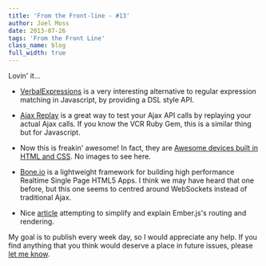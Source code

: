 ```yaml
---
title: 'From the Front-line - #13'
author: Joel Moss
date: 2013-07-26
tags: 'From the Front Line'
class_name: blog
full_width: true
---
```


Lovin' it...

 - [VerbalExpressions](https://github.com/jehna/VerbalExpressions) is a very interesting alternative to regular expression matching in Javascript, by providing a DSL style API.

 - [Ajax Replay](http://mbradshawabs.github.io/ajaxreplay/) is a great way to test your Ajax API calls by replaying your actual Ajax calls. If you know the VCR Ruby Gem, this is a similar thing but for Javascript.

 - Now this is freakin' awesome! In fact, they are [Awesome devices built in HTML and CSS](http://labs.jaredhardy.com/minimal-devices/). No images to see here.

 - [Bone.io](http://bone.io/) is a lightweight framework for building high performance Realtime Single Page HTML5 Apps. I think we may have heard that one before, but this one seems to centred around WebSockets instead of traditional Ajax.

 - Nice [article](http://matthewlehner.net/ember-js-routing-and-views) attempting to simplify and explain Ember.js's routing and rendering.

My goal is to publish every week day, so I would appreciate any help. If you find anything that you think would deserve a place in future issues, please [let me know](mailto:jmoss@codio.com).